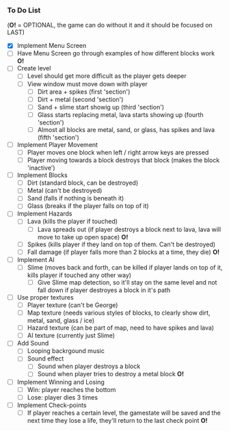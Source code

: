 ### To Do List
(**O!** = OPTIONAL, the game can do without it and it should be focused on LAST)
- [x] Implement Menu Screen
- [ ] Have Menu Screen go through examples of how different blocks work **O!**
- [ ] Create level
  - [ ] Level should get more difficult as the player gets deeper
  - [ ] View window must move down with player
    - [ ] Dirt area + spikes (first 'section')
    - [ ] Dirt + metal (second 'section')
    - [ ] Sand + slime start showig up (third 'section')
    - [ ] Glass starts replacing metal, lava starts showing up (fourth 'section')
    - [ ] Almost all blocks are metal, sand, or glass, has spikes and lava (fifth 'section')
- [ ] Implement Player Movement
  - [ ] Player moves one block when left / right arrow keys are pressed
  - [ ] Player moving towards a block destroys that block (makes the block 'inactive')
- [ ] Implement Blocks
  - [ ] Dirt (standard block, can be destroyed)
  - [ ] Metal (can't be destroyed)
  - [ ] Sand (falls if nothing is beneath it)
  - [ ] Glass (breaks if the player falls on top of it)
- [ ] Implement Hazards
  - [ ] Lava (kills the player if touched)
    - [ ] Lava spreads out (if player destroys a block next to lava, lava will move to take up open space) **O!**
  - [ ] Spikes (kills player if they land on top of them. Can't be destroyed)
  - [ ] Fall damage (if player falls more than 2 blocks at a time, they die) **O!**
- [ ] Implement AI
  - [ ] Slime (moves back and forth, can be killed if player lands on top of it, kills player if touched any other way)
    - [ ] Give Slime map detection, so it'll stay on the same level and not fall down if player destroyes a block in it's path
- [ ] Use proper textures
  - [ ] Player texture (can't be George)
  - [ ] Map texture (needs various styles of blocks, to clearly show dirt, metal, sand, glass / ice)
  - [ ] Hazard texture (can be part of map, need to have spikes and lava)
  - [ ] AI texture (currently just Slime)
- [ ] Add Sound
  - [ ] Looping backrgound music
  - [ ] Sound effect
    - [ ] Sound when player destroys a block
    - [ ] Sound when player tries to destroy a metal block **O!**
- [ ] Implement Winning and Losing
  - [ ] Win: player reaches the bottom 
  - [ ] Lose: player dies 3 times
- [ ] Implement Check-points
  - [ ] If player reaches a certain level, the gamestate will be saved and the next time they lose a life, they'll return to the last check point **O!**
